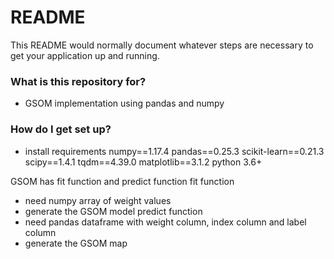 # README #

This README would normally document whatever steps are necessary to get your application up and running.

### What is this repository for? ###

* GSOM implementation using pandas and numpy

### How do I get set up? ###

* install requirements
numpy==1.17.4
pandas==0.25.3
scikit-learn==0.21.3
scipy==1.4.1
tqdm==4.39.0
matplotlib==3.1.2
python 3.6+

GSOM has fit function and predict function
fit function 
* need numpy array of weight values
* generate the GSOM model
predict function 
* need pandas dataframe with weight column, index column and label column
* generate the GSOM map
